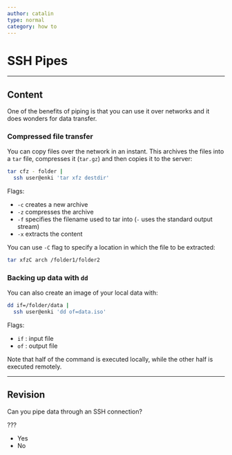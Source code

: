 ```yaml
---
author: catalin
type: normal
category: how to
---
```


# SSH Pipes


---

## Content

One of the benefits of piping is that you can use it over networks and it does wonders for data transfer.

### Compressed file transfer

You can copy files over the network in an instant. This archives the files into a `tar` file, compresses it (`tar.gz`) and then copies it to the server:

```bash
tar cfz - folder |
  ssh user@enki 'tar xfz destdir'
```

Flags:

- `-c` creates a new archive
- `-z` compresses the archive
- `-f` specifies the filename used to tar into (`-` uses the standard output stream)
- `-x` extracts the content

You can use `-C` flag to specify a location in which the file to be extracted:

```bash
tar xfzC arch /folder1/folder2
```

### Backing up data with `dd`

You can also create an image of your local data with:

```bash
dd if=/folder/data |
  ssh user@enki 'dd of=data.iso'
```

Flags:

- `if` : input file
- `of` : output file

Note that half of the command is executed locally, while the other half is executed remotely.


---

## Revision

Can you pipe data through an SSH connection?

???

- Yes
- No
